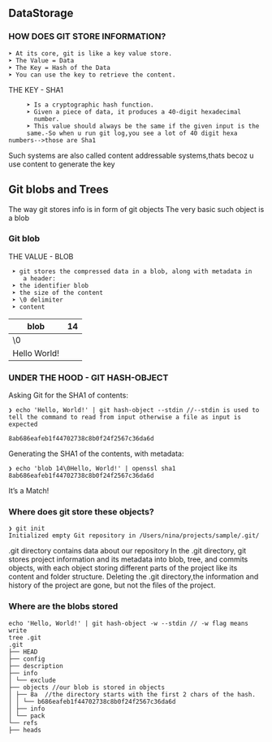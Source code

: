 ## DataStorage

### HOW DOES GIT STORE INFORMATION?

    ➤ At its core, git is like a key value store.
    ➤ The Value = Data
    ➤ The Key = Hash of the Data
    ➤ You can use the key to retrieve the content.

THE KEY - SHA1
       
         ➤ Is a cryptographic hash function.
         ➤ Given a piece of data, it produces a 40-digit hexadecimal
           number. 
         ➤ This value should always be the same if the given input is the
         same.-So when u run git log,you see a lot of 40 digit hexa numbers-->those are Sha1
 
 Such systems are also called content addressable systems,thats becoz u use content to generate the key
 
 ## Git blobs and Trees
 
 The way git stores info is in form of git objects
 The very basic such object is a blob
 
 ### Git blob
 THE VALUE - BLOB
 
 
     ➤ git stores the compressed data in a blob, along with metadata in
        a header:
     ➤ the identifier blob
     ➤ the size of the content
     ➤ \0 delimiter
     ➤ content



|blob | 14     | 
|-----|------- |
| \0           |
| Hello World! |



### UNDER THE HOOD - GIT HASH-OBJECT

Asking Git for the SHA1 of contents:

```
❯ echo 'Hello, World!' | git hash-object --stdin //--stdin is used to tell the command to read from input otherwise a file as input is expected

8ab686eafeb1f44702738c8b0f24f2567c36da6d
```
Generating the SHA1 of the contents, with metadata:
```
❯ echo 'blob 14\0Hello, World!' | openssl sha1
8ab686eafeb1f44702738c8b0f24f2567c36da6d
```
It’s a Match! 

### Where does git store these objects?

```
❯ git init
Initialized empty Git repository in /Users/nina/projects/sample/.git/

```
.git directory contains data about our repository
 In the .git directory, git stores project information and its metadata into blob, tree, and commits objects, 
 with each object storing different parts of the project like its content and folder structure.
 Deleting the .git directory,the information and history of the project are gone, but not the files of the project.

### Where are the blobs stored
 
```
echo 'Hello, World!' | git hash-object -w --stdin // -w flag means write
tree .git
.git
├── HEAD
├── config
├── description
├── info
│ └── exclude
├── objects //our blob is stored in objects
│ ├── 8a  //the directory starts with the first 2 chars of the hash.
│ │ └── b686eafeb1f44702738c8b0f24f2567c36da6d
│ ├── info
│ └── pack
└── refs
├── heads

```
